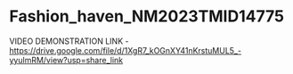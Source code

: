 # Fashion_haven_NM2023TMID14775

VIDEO DEMONSTRATION LINK - https://drive.google.com/file/d/1XgR7_kOGnXY41nKrstuMUL5_-yyulmRM/view?usp=share_link
